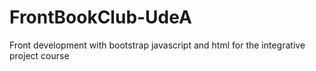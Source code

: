# FrontBookClub-UdeA
Front development with bootstrap javascript and html for the integrative project course
